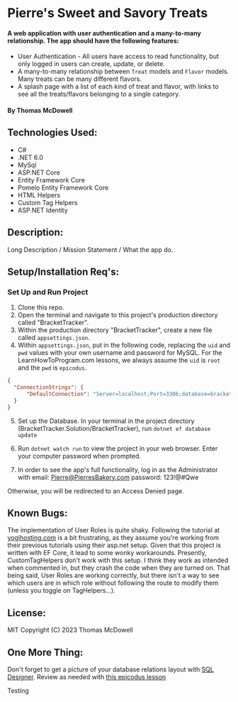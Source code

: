 # Pierre's Sweet and Savory Treats
#### A web application with user authentication and a many-to-many relationship. The app should have the following features:
* User Authentication - All users have access to read functionality, but only logged in users can create, update, or delete.
* A many-to-many relationship between ```Treat``` models and ```Flavor``` models. Many treats can be many different flavors.
* A splash page with a list of each kind of treat and flavor, with links to see all the treats/flavors belonging to a single category.

#### By Thomas McDowell  

## Technologies Used:
* C#
* .NET 6.0
* MySql
* ASP.NET Core
* Entity Framework Core
* Pomelo Entity Framework Core
* HTML Helpers
* Custom Tag Helpers
* ASP.NET Identity

## Description:
Long Description / Mission Statement / What the app do.  

## Setup/Installation Req's:

### Set Up and Run Project
1. Clone this repo.
2. Open the terminal and navigate to this project's production directory called "BracketTracker". 
3. Within the production directory "BracketTracker", create a new file called `appsettings.json`.
4. Within `appsettings.json`, put in the following code, replacing the `uid` and `pwd` values with your own username and password for MySQL. For the LearnHowToProgram.com lessons, we always assume the `uid` is `root` and the `pwd` is `epicodus`.

```json
{
  "ConnectionStrings": {
      "DefaultConnection": "Server=localhost;Port=3306;database=bracket_tracker;uid=[YOUR SQL USERNAME];pwd=[YOUR SQL PASSWORD];"
  }
}
```

5. Set up the Database. In your terminal in the project directory (BracketTracker.Solution/BracketTracker), run ```dotnet ef database update```

6. Run ```dotnet watch run``` to view the project in your web browser. Enter your computer password when prompted.

7. In order to see the app's full functionality, log in as the Administrator with 
email: Pierre@PierresBakery.com
password: 123!@#Qwe

Otherwise, you will be redirected to an Access Denied page.

## Known Bugs:
The implementation of User Roles is quite shaky. Following the tutorial at [yogihosting.com](https://yogihosting.com/aspnet-core-identity-roles/) is a bit frustrating, as they assume you're working from their previous tutorials using their asp.net setup. Given that this project is written with EF Core, it lead to some wonky workarounds. Presently, CustomTagHelpers don't work with this setup. I think they work as intended when commented in, but they crash the code when they are turned on. That being said, User Roles are working correctly, but there isn't a way to see which users are in which role without following the route to modify them (unless you toggle on TagHelpers...). 

## License:
MIT Copyright (C) 2023 Thomas McDowell

## One More Thing:
Don't forget to get a picture of your database relations layout with [SQL Designer](https://ondras.zarovi.cz/sql/demo/). Review as needed with [this epicodus lesson](https://www.learnhowtoprogram.com/c-and-net/database-basics/using-sql-designer)

Testing
